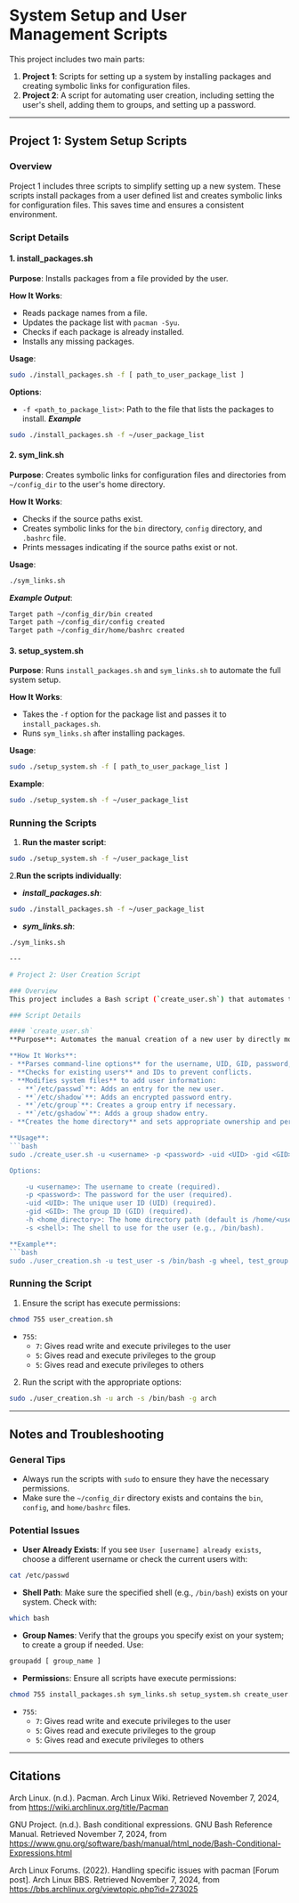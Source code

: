 # System Setup and User Management Scripts

This project includes two main parts:
1. **Project 1**: Scripts for setting up a system by installing packages and creating symbolic links for configuration files.
2. **Project 2**: A script for automating user creation, including setting the user's shell, adding them to groups, and setting up a password.

---

## Project 1: System Setup Scripts

### Overview
Project 1 includes three scripts to simplify setting up a new system. These scripts install packages from a user defined list and creates symbolic links for configuration files. This saves time and ensures a consistent environment.

### Script Details

#### 1. install_packages.sh
**Purpose**: Installs packages from a file provided by the user.

**How It Works**:
- Reads package names from a file.
- Updates the package list with `pacman -Syu`.
- Checks if each package is already installed.
- Installs any missing packages.

**Usage**:
```bash
sudo ./install_packages.sh -f [ path_to_user_package_list ] 
```

**Options**:
- `-f <path_to_package_list>`: Path to the file that lists the packages to install.
***Example***
```bash
sudo ./install_packages.sh -f ~/user_package_list
```

#### 2. sym_link.sh
**Purpose**: Creates symbolic links for configuration files and directories from `~/config_dir` to the user's home directory.

**How It Works**:
- Checks if the source paths exist.
- Creates symbolic links for the `bin` directory, `config` directory, and `.bashrc` file.
- Prints messages indicating if the source paths exist or not.

**Usage**:
```bash
./sym_links.sh
```
***Example Output***:
```bash
Target path ~/config_dir/bin created
Target path ~/config_dir/config created
Target path ~/config_dir/home/bashrc created
```

#### 3. setup_system.sh
**Purpose**: Runs `install_packages.sh` and `sym_links.sh` to automate the full system setup.

**How It Works**:

- Takes the `-f` option for the package list and passes it to `install_packages.sh`.
- Runs `sym_links.sh` after installing packages.

**Usage**:
```bash
sudo ./setup_system.sh -f [ path_to_user_package_list ]
```

**Example**:
```bash
sudo ./setup_system.sh -f ~/user_package_list
```

### Running the Scripts

1. **Run the master script**:
```bash
sudo ./setup_system.sh -f ~/user_package_list
```

 2.**Run the scripts individually**:
 - ***install_packages.sh***:
```bash
sudo ./install_packages.sh -f ~/user_package_list
```
- ***sym_links.sh***:
```bash
./sym_links.sh

---

# Project 2: User Creation Script

### Overview
This project includes a Bash script (`create_user.sh`) that automates the process of creating a new user on a system without using built-in user creation tools like `useradd`. The script directly modifies system files, sets up a home directory, assigns user groups, and creates a password for the new user. This helps you understand the underlying process of user management on Linux systems.

### Script Details

#### `create_user.sh`
**Purpose**: Automates the manual creation of a new user by directly modifying the system files (`/etc/passwd`, `/etc/shadow`, `/etc/group`, `/etc/gshadow`) and setting up the user's home directory.

**How It Works**:
- **Parses command-line options** for the username, UID, GID, password, home directory, and shell.
- **Checks for existing users** and IDs to prevent conflicts.
- **Modifies system files** to add user information:
  - **`/etc/passwd`**: Adds an entry for the new user.
  - **`/etc/shadow`**: Adds an encrypted password entry.
  - **`/etc/group`**: Creates a group entry if necessary.
  - **`/etc/gshadow`**: Adds a group shadow entry.
- **Creates the home directory** and sets appropriate ownership and permissions.

**Usage**:
```bash
sudo ./create_user.sh -u <username> -p <password> -uid <UID> -gid <GID> -h <home_directory> -s <shell>

Options:

    -u <username>: The username to create (required).
    -p <password>: The password for the user (required).
    -uid <UID>: The unique user ID (UID) (required).
    -gid <GID>: The group ID (GID) (required).
    -h <home_directory>: The home directory path (default is /home/<username>).
    -s <shell>: The shell to use for the user (e.g., /bin/bash).

**Example**:
```bash
sudo ./user_creation.sh -u test_user -s /bin/bash -g wheel, test_group
```



### Running the Script

1. Ensure the script has execute permissions:
```bash
chmod 755 user_creation.sh
```
- `755`: 
	- `7`: Gives read write and execute privileges to the user
	- `5`: Gives read and execute privileges to the group
	- `5`: Gives read and execute privileges to others
2. Run the script with the appropriate options:
```bash
sudo ./user_creation.sh -u arch -s /bin/bash -g arch
```

---

## Notes and Troubleshooting

### General Tips

- Always run the scripts with `sudo` to ensure they have the necessary permissions.
- Make sure the `~/config_dir` directory exists and contains the `bin`, `config`, and `home/bashrc` files.

### Potential Issues

- **User Already Exists**: If you see `User [username] already exists`, choose a different username or check the current users with:
```bash
cat /etc/passwd
```

- **Shell Path**: Make sure the specified shell (e.g., `/bin/bash`) exists on your system. Check with:
```bash
which bash
```

- **Group Names**: Verify that the groups you specify exist on your system; to create a group if needed. Use:
```bash
groupadd [ group_name ]
```

- **Permission**s: Ensure all scripts have execute permissions:
```bash
chmod 755 install_packages.sh sym_links.sh setup_system.sh create_user.sh
```
 - `755`: 
	- `7`: Gives read write and execute privileges to the user
	- `5`: Gives read and execute privileges to the group
	- `5`: Gives read and execute privileges to others

---

## Citations
Arch Linux. (n.d.). Pacman. Arch Linux Wiki. Retrieved November 7, 2024, from https://wiki.archlinux.org/title/Pacman

GNU Project. (n.d.). Bash conditional expressions. GNU Bash Reference Manual. Retrieved November 7, 2024, from https://www.gnu.org/software/bash/manual/html_node/Bash-Conditional-Expressions.html

Arch Linux Forums. (2022). Handling specific issues with pacman [Forum post]. Arch Linux BBS. Retrieved November 7, 2024, from https://bbs.archlinux.org/viewtopic.php?id=273025
